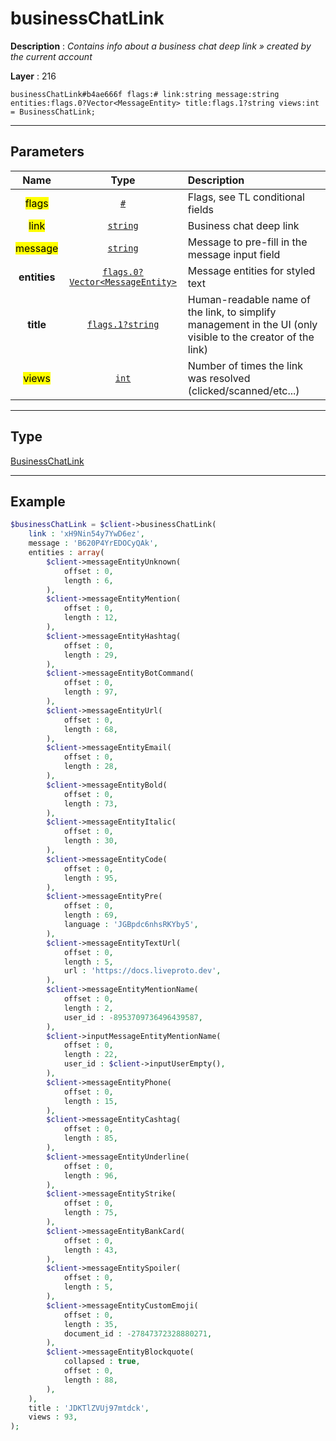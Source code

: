 # businessChatLink

**Description** : *Contains info about a business chat deep link &raquo; created by the current account*

**Layer** : 216

```tl
businessChatLink#b4ae666f flags:# link:string message:string entities:flags.0?Vector<MessageEntity> title:flags.1?string views:int = BusinessChatLink;
```

---

## Parameters

| Name | Type | Description |
| :---: | :---: | :--- |
| <mark>flags</mark> | [`#`](type/#) | Flags, see TL conditional fields |
| <mark>link</mark> | [`string`](type/string) | Business chat deep link |
| <mark>message</mark> | [`string`](type/string) | Message to pre-fill in the message input field |
| **entities** | [`flags.0?Vector<MessageEntity>`](type/MessageEntity) | Message entities for styled text |
| **title** | [`flags.1?string`](type/string) | Human-readable name of the link, to simplify management in the UI (only visible to the creator of the link) |
| <mark>views</mark> | [`int`](type/int) | Number of times the link was resolved (clicked/scanned/etc...) |

---

## Type

[BusinessChatLink](type/BusinessChatLink)

---

## Example

```php
$businessChatLink = $client->businessChatLink(
	link : 'xH9Nin54y7YwD6ez',
	message : 'B620P4YrEDOCyQAk',
	entities : array(
		$client->messageEntityUnknown(
			offset : 0,
			length : 6,
		),
		$client->messageEntityMention(
			offset : 0,
			length : 12,
		),
		$client->messageEntityHashtag(
			offset : 0,
			length : 29,
		),
		$client->messageEntityBotCommand(
			offset : 0,
			length : 97,
		),
		$client->messageEntityUrl(
			offset : 0,
			length : 68,
		),
		$client->messageEntityEmail(
			offset : 0,
			length : 28,
		),
		$client->messageEntityBold(
			offset : 0,
			length : 73,
		),
		$client->messageEntityItalic(
			offset : 0,
			length : 30,
		),
		$client->messageEntityCode(
			offset : 0,
			length : 95,
		),
		$client->messageEntityPre(
			offset : 0,
			length : 69,
			language : 'JGBpdc6nhsRKYby5',
		),
		$client->messageEntityTextUrl(
			offset : 0,
			length : 5,
			url : 'https://docs.liveproto.dev',
		),
		$client->messageEntityMentionName(
			offset : 0,
			length : 2,
			user_id : -8953709736496439587,
		),
		$client->inputMessageEntityMentionName(
			offset : 0,
			length : 22,
			user_id : $client->inputUserEmpty(),
		),
		$client->messageEntityPhone(
			offset : 0,
			length : 15,
		),
		$client->messageEntityCashtag(
			offset : 0,
			length : 85,
		),
		$client->messageEntityUnderline(
			offset : 0,
			length : 96,
		),
		$client->messageEntityStrike(
			offset : 0,
			length : 75,
		),
		$client->messageEntityBankCard(
			offset : 0,
			length : 43,
		),
		$client->messageEntitySpoiler(
			offset : 0,
			length : 5,
		),
		$client->messageEntityCustomEmoji(
			offset : 0,
			length : 35,
			document_id : -27847372328880271,
		),
		$client->messageEntityBlockquote(
			collapsed : true,
			offset : 0,
			length : 88,
		),
	),
	title : 'JDKTlZVUj97mtdck',
	views : 93,
);
```